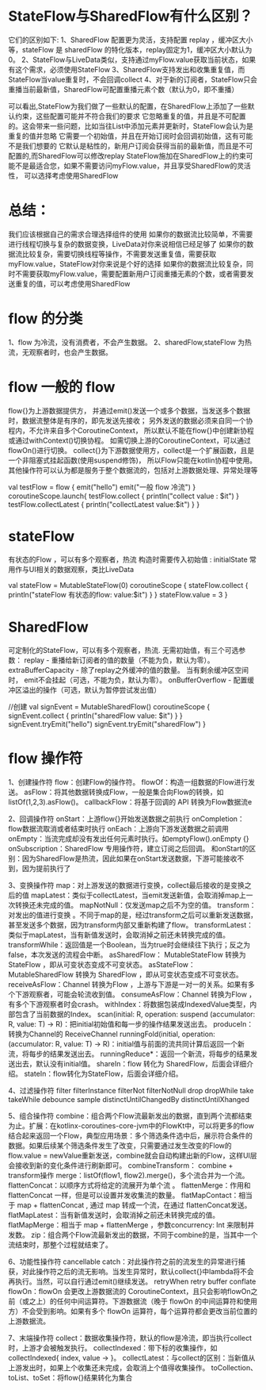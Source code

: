 # StateFlow与SharedFlow有什么区别？

它们的区别如下:
1、SharedFlow 配置更为灵活，支持配置 replay ，缓冲区大小等，stateFlow 是 sharedFlow 的特化版本，replay固定为1，缓冲区大小默认为0。
2、StateFlow与LiveData类似，支持通过myFlow.value获取当前状态，如果有这个需求，必须使用StateFlow
3、SharedFlow支持发出和收集重复值，而StateFlow当value重复时，不会回调collect
4、对于新的订阅者，StateFlow只会重播当前最新值，SharedFlow可配置重播元素个数（默认为0，即不重播）

可以看出,StateFlow为我们做了一些默认的配置，在SharedFlow上添加了一些默认约束，这些配置可能并不符合我们的要求
它忽略重复的值，并且是不可配置的。这会带来一些问题，比如当往List中添加元素并更新时，StateFlow会认为是重复的值并忽略 它需要一个初始值，并且在开始订阅时会回调初始值，这有可能不是我们想要的
它默认是粘性的，新用户订阅会获得当前的最新值，而且是不可配置的,而SharedFlow可以修改replay
StateFlow施加在SharedFlow上的约束可能不是最适合您，如果不需要访问myFlow.value，并且享受SharedFlow的灵活性， 可以选择考虑使用SharedFlow

# 总结：

我们应该根据自己的需求合理选择组件的使用 如果你的数据流比较简单，不需要进行线程切换与复杂的数据变换，LiveData对你来说相信已经足够了
如果你的数据流比较复杂，需要切换线程等操作，不需要发送重复值，需要获取myFlow.value，StateFlow对你来说是个好的选择
如果你的数据流比较复杂，同时不需要获取myFlow.value，需要配置新用户订阅重播无素的个数，或者需要发送重复的值，可以考虑使用SharedFlow

# flow 的分类

1、flow 为冷流，没有消费者，不会产生数据。 2、sharedFlow,stateFlow 为热流，无观察者时，也会产生数据。

# flow 一般的 flow 
flow{}为上游数据提供方，
并通过emit()发送一个或多个数据，当发送多个数据时，数据流整体是有序的，即先发送先接收；
另外发送的数据必须来自同一个协程内，不允许来自多个CoroutineContext，
所以默认不能在flow{}中创建新协程或通过withContext()切换协程。
如需切换上游的CoroutineContext，可以通过flowOn()进行切换。
collect{}为下游数据使用方，collect是一个扩展函数，且是一个非阻塞式挂起函数(使用suspend修饰)，
所以Flow只能在kotlin协程中使用。
其他操作符可以认为都是服务于整个数据流的，包括对上游数据处理、异常处理等
 

val testFlow = flow<String> { 
emit("hello")
emit("一般 flow 冷流")
} 
coroutineScope.launch{ 
testFlow.collect { 
     println("collect value : $it")
  } 
testFlow.collectLatest { 
     println("collectLatest value:$it")
 } 
}

# stateFlow

有状态的Flow ，可以有多个观察者，热流 构造时需要传入初始值 : initialState 常用作与UI相关的数据观察，类比LiveData

val stateFlow = MutableStateFlow(0)
coroutineScope {
stateFlow.collect {
println("stateFlow 有状态的flow: value:$it")
}
}
stateFlow.value = 3
}

# SharedFlow
可定制化的StateFlow，可以有多个观察者，热流.
无需初始值，有三个可选参数：
replay - 重播给新订阅者的值的数量（不能为负，默认为零）。
extraBufferCapacity - 除了replay之外缓冲的值的数量。 当有剩余缓冲区空间时， emit不会挂起（可选，不能为负，默认为零）。
onBufferOverflow - 配置缓冲区溢出的操作（可选，默认为暂停尝试发出值）

//创建
val signEvent = MutableSharedFlow<String>()
coroutineScope {
signEvent.collect {
println("sharedFlow value: $it")
}
}
signEvent.tryEmit("hello")
signEvent.tryEmit("sharedFlow")
}

# flow 操作符 
1、创建操作符
flow：创建Flow的操作符。
flowOf：构造一组数据的Flow进行发送。
asFlow：将其他数据转换成Flow，一般是集合向Flow的转换，如listOf(1,2,3).asFlow()。
callbackFlow：将基于回调的 API 转换为Flow数据流e 

2、回调操作符
onStart：上游flow{}开始发送数据之前执行
onCompletion：flow数据流取消或者结束时执行
onEach：上游向下游发送数据之前调用
onEmpty：当流完成却没有发出任何元素时执行。如emptyFlow<String>().onEmpty {}
onSubscription：SharedFlow 专用操作符，建立订阅之后回调。
和onStart的区别：因为SharedFlow是热流，因此如果在onStart发送数据，下游可能接收不到，因为提前执行了

3、变换操作符
map：对上游发送的数据进行变换，collect最后接收的是变换之后的值
mapLatest：类似于collectLatest，当emit发送新值，会取消掉map上一次转换还未完成的值。
mapNotNull：仅发送map之后不为空的值。
transform：对发出的值进行变换 。不同于map的是，经过transform之后可以重新发送数据，甚至发送多个数据，因为transform内部又重新构建了flow。
transformLatest：类似于mapLatest，当有新值发送时，会取消掉之前还未转换完成的值。
transformWhile：返回值是一个Boolean，当为true时会继续往下执行；反之为false，本次发送的流程会中断。
asSharedFlow： MutableStateFlow 转换为 StateFlow ，即从可变状态变成不可变状态。
asStateFlow：MutableSharedFlow 转换为 SharedFlow ，即从可变状态变成不可变状态。
receiveAsFlow：Channel 转换为Flow ，上游与下游是一对一的关系。如果有多个下游观察者，可能会轮流收到值。
consumeAsFlow：Channel 转换为Flow ，有多个下游观察者时会crash。
withIndex：将数据包装成IndexedValue类型，内部包含了当前数据的Index。
scan(initial: R, operation: suspend (accumulator: R, value: T) -> R)：把initial初始值和每一步的操作结果发送出去。
produceIn：转换为Channel的 ReceiveChannel
runningFold(initial, operation: (accumulator: R, value: T) -> R)：initial值与前面的流共同计算后返回一个新流，将每步的结果发送出去。
runningReduce*：返回一个新流，将每步的结果发送出去，默认没有initial值。
shareIn：flow 转化为 SharedFlow，后面会详细介绍。
stateIn：flow转化为StateFlow，后面会详细介绍。
 
4、过滤操作符
filter
filterInstance
filterNot
filterNotNull
drop
dropWhile
take
takeWhile
debounce
sample
distinctUntilChangedBy
distinctUntilXhanged

5、组合操作符
combine：组合两个Flow流最新发出的数据，直到两个流都结束为止。扩展：在kotlinx-coroutines-core-jvm中的FlowKt中，可以将更多的flow结合起来返回一个Flow<Any>，典型应用场景：多个筛选条件选中后，展示符合条件的数据。如果后续某个筛选条件发生了改变，只需要通过发生改变的Flow的flow.value = newValue重新发送，combine就会自动构建出新的Flow<Any>，这样UI层会接收到新的变化条件进行刷新即可。
combineTransform： combine + transform操作
merge：listOf(flow1, flow2).merge()，多个流合并为一个流。
flattenConcat：以顺序方式将给定的流展开为单个流 。
flattenMerge：作用和 flattenConcat 一样，但是可以设置并发收集流的数量。
flatMapContact：相当于 map + flattenConcat , 通过 map 转成一个流，在通过 flattenConcat发送。
flatMapLatest：当有新值发送时，会取消掉之前还未转换完成的值。
flatMapMerge：相当于 map + flattenMerge ，参数concurrency: Int 来限制并发数。
zip：组合两个Flow流最新发出的数据，不同于combine的是，当其中一个流结束时，那整个过程就结束了。

6、功能性操作符
cancellable
catch：对此操作符之前的流发生的异常进行捕获，对此操作符之后的流无影响。当发生异常时，默认collect{}中lambda将不会再执行。当然，可以自行通过emit()继续发送。
retryWhen
retry
buffer
conflate
flowOn：flowOn 会更改上游数据流的 CoroutineContext，且只会影响flowOn之前（或之上）的任何中间运算符。下游数据流（晚于 flowOn 的中间运算符和使用方）不会受到影响。如果有多个 flowOn 运算符，每个运算符都会更改当前位置的上游数据流。
 
7、末端操作符
collect：数据收集操作符，默认的flow是冷流，即当执行collect时，上游才会被触发执行。
collectIndexed：带下标的收集操作，如collectIndexed{ index, value -> }。
collectLatest：与collect的区别：当新值从上游发出时，如果上个收集还未完成，会取消上个值得收集操作。
toCollection、toList、toSet：将flow{}结果转化为集合
